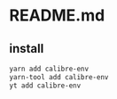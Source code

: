 # README.md

    

## install

```bash
yarn add calibre-env
yarn-tool add calibre-env
yt add calibre-env
```

